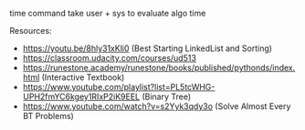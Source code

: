 time command take user + sys to evaluate algo time

Resources:

- https://youtu.be/8hly31xKli0 (Best Starting LinkedList and Sorting)
- https://classroom.udacity.com/courses/ud513
- https://runestone.academy/runestone/books/published/pythonds/index.html (Interactive Textbook)
- https://www.youtube.com/playlist?list=PL5tcWHG-UPH2fmYC6kgey1RIxP2iK9EEL (Binary Tree)
- https://www.youtube.com/watch?v=s2Yyk3qdy3o (Solve Almost Every BT Problems)